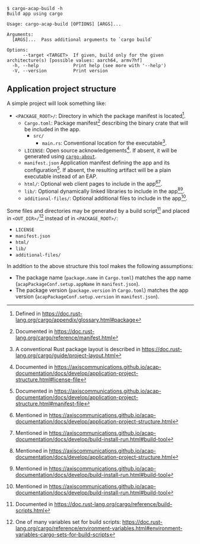 ```console
$ cargo-acap-build -h
Build app using cargo

Usage: cargo-acap-build [OPTIONS] [ARGS]...

Arguments:
  [ARGS]...  Pass additional arguments to `cargo build`

Options:
      --target <TARGET>  If given, build only for the given architecture(s) [possible values: aarch64, armv7hf]
  -h, --help             Print help (see more with '--help')
  -V, --version          Print version
```

## Application project structure

A simple project will look something like:

- `<PACKAGE_ROOT>/`: Directory in which the package manifest is located[^1].
    - `Cargo.toml`: Package manifest[^2] describing the binary crate that will be included in the
      app.
        - `src/`
            - `main.rs`: Conventional location for the executable[^3].
    - `LICENSE`: Open source acknowledgements[^4].
      If absent, it will be generated using [`cargo-about`](https://github.com/EmbarkStudios/cargo-about).
    - `manifest.json` Application manifest defining the app and its configuration[^5].
      If absent, the resulting artifact will be a plain executable instead of an EAP.
    - `html/`: Optional web client pages to include in the app[^6][^7].
    - `lib/`: Optional dynamically linked libraries to include in the app[^6][^7].
    - `additional-files/`: Optional additional files to include in the app[^7].

Some files and directories may be generated by a build script[^8] and placed in `<OUT_DIR>/`[^9] instead of in `<PACKAGE_ROOT>/`:

- `LICENSE`
- `manifest.json`
- `html/`
- `lib/`
- `additional-files/`

In addition to the above structure this tool makes the following assumptions:

- The package name (`package.name` in `Cargo.toml`) matches the app name (`acapPackageConf.setup.appName` in `manifest.json`).
- The package version (`package.version` in `Cargo.toml`) matches the app version (`acapPackageConf.setup.version` in `manifest.json`).

[^1]: Defined in <https://doc.rust-lang.org/cargo/appendix/glossary.html#package>
[^2]: Documented in <https://doc.rust-lang.org/cargo/reference/manifest.html>
[^3]: A conventional Rust package layout is described in <https://doc.rust-lang.org/cargo/guide/project-layout.html>
[^4]: Documented in <https://axiscommunications.github.io/acap-documentation/docs/develop/application-project-structure.html#license-file>
[^5]: Documented in <https://axiscommunications.github.io/acap-documentation/docs/develop/application-project-structure.html#manifest-file>
[^6]: Mentioned in <https://axiscommunications.github.io/acap-documentation/docs/develop/application-project-structure.html>
[^7]: Mentioned in <https://axiscommunications.github.io/acap-documentation/docs/develop/build-install-run.html#build-tool>
[^8]: Documented in <https://doc.rust-lang.org/cargo/reference/build-scripts.html>
[^9]: One of many variables set for build scripts: <https://doc.rust-lang.org/cargo/reference/environment-variables.html#environment-variables-cargo-sets-for-build-scripts>
